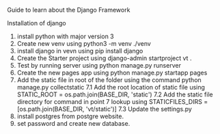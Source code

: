 Guide to learn about the Django Framework

Installation of django
1. install python with major version 3
2. Create new venv using python3 -m venv ./venv
3. install django in vevn using pip install django
4. Create the Starter project using django-admin startproject vt .
5. Test by running server using python manage.py runserver
6. Create the new pages app using python manage.py startapp pages
7. Add the static file in root of the folder using the command python manage.py collectstatic
7.1 Add the root location of static file using STATIC_ROOT = os.path.join(BASE_DIR, 'static')
7.2 Add the static file directory for command in point 7 lookup using STATICFILES_DIRS = [os.path.join(BASE_DIR, 'vt/static')]
7.3 Update the settings.py 
8. install postgres from postgre website.
9. set password and create new database.
